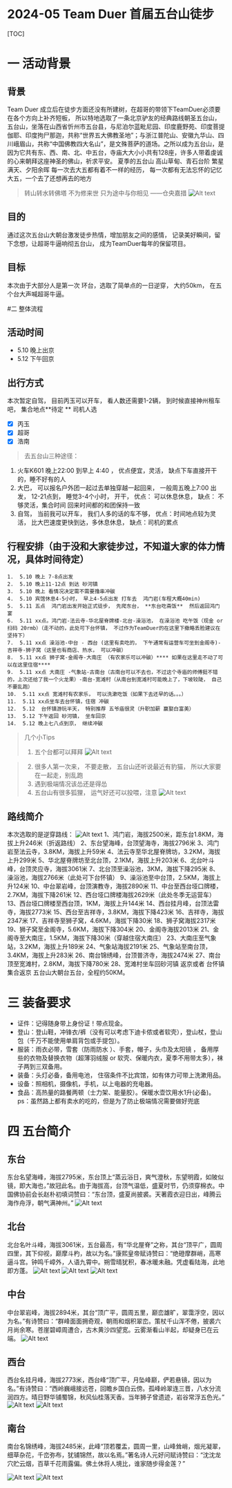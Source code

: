 # 2024-05 Team Duer 首届五台山徒步


[TOC]

# 一 活动背景
## 背景

Team Duer 成立后在徒步方面还没有所建树，在超哥的带领下TeamDuer必须要在各个方向上补齐短板， 所以特地选取了一条北京驴友的经典路线朝圣五台山， 五台山，坐落在山西省忻州市五台县，与尼泊尔蓝毗尼园、印度鹿野苑、印度菩提伽耶、印度拘尸那迦，共称“世界五大佛教圣地”；与浙江普陀山、安徽九华山、四川峨眉山，共称“中国佛教四大名山”，是文殊菩萨的道场。之所以成为五台山，是因为它共有东、西、南、北、中五台，寺庙大大小小共有128座，许多人带着虔诚的心来朝拜这座神圣的佛山，祈求平安。
夏季的五台山
高山草甸、青石台阶
繁星满天、夕阳余晖
每一次去大五都有着不一样的经历，
每一次都有无法忘怀的记忆
大五，一个去了还想再去的地方
> 转山转水转佛塔
> 不为修来世
> 只为途中与你相见
> ——仓央嘉措
![Alt text](./1714119832457.png)

## 目的
通过这次五台山大朝台激发徒步热情，增加朋友之间的感情， 记录美好瞬间，留下念想，让超哥牛逼响彻五台山， 成为TeamDuer每年的保留项目。

## 目标
本次由于大部分人是第一次 环台，选取了简单点的一日逆穿， 大约50km， 在五个台大声喊超哥牛逼。


#二 整体流程
##  活动时间
*  5.10  晚上出京
*  5.12  下午回京

## 出行方式
  本次暂定自驾， 目前丙玉可以开车， 看人数还需要1-2辆， 到时候直接神州租车吧， 集合地点**待定 **
  司机人选
  - [x] 丙玉
  - [x] 超哥
  - [x] 浩南

> 去五台山三种途径：
1.  火车K601 晚上22:00 到早上 4:40 ， 优点便宜，灵活，  缺点下车直接开干的，睡不好有的人
2.  大巴， 可以报名户外团一起过去单独穿越一起回来， 一般周五晚上7:00 出发， 12-21点到， 睡觉3-4个小时， 开干， 优点： 可以休息休息， 缺点： 不够灵活，集合时间 回来时间都的和团保持一致
3.  自驾， 当前我可以开车， 我们人多的话的车不够， 优点：时间地点较为灵活， 比大巴速度更快到达，多休息休息， 缺点：司机的累点


## 行程安排（由于没和大家徒步过，不知道大家的体力情况，具体时间待定）
	1.  5.10 晚上 7-8点出发
	2.  5.10 晚上11-12点 到达 砂河镇
	3.  5.10 晚上 看情况决定需不需要撸串冲碳
	4.  5.10 宾馆休息4-5小时， 早上4-5点出发 打车去  鸿门岩(车程大概40min)
	5.  5.11 五点  鸿门岩出发开始正式徒步， 先爬东台， **东台吃斋饭**  然后返回鸿门宴
	6.  5.11 xx点。鸿门岩-法云寺-华北屋脊牌楼-北台-澡浴池， 在澡浴池 吃午饭（现金 or 扫码 20rmb）（走不动的，此处可下台怀镇， 不过作为TeamDuer的在这里下撤略丢脸建议在坚持下）
	7.  5.11 xx点 澡浴池-中台 - 西台 (这里有卖吃的， 下午通常有运营车可坐到金阁寺)-吉祥寺-狮子窝（这里也有商店、热水， 可以冲碳）
	8.  5.11 xx点 狮子窝-金阁寺-大南庄 （有农家乐可以冲碳）**** 如果在这里走不动了可以在这里住宿****
	9.  5.11 xx点 大南庄 -气象站-古南台（古南台可以不去也，不过这个寺庙的师傅挺不错的，上次还给了我一个火龙果）-南台-宽滩村（从南台到宽滩村可能晚上了，下坡较陡， 自己不要乱跑）
	10.  5.11 xx点 宽滩村有农家乐， 可以洗漱吃饭（如果下去还早的话。。。）
	11.  5.11 xx点坐车去台怀镇，住宿 冲碳
	12.  5.12  台怀镇游玩半天， 特别推荐 五爷庙很灵（升职加薪 赢娶白富美）
	13.  5.12 下午返回 砂河镇， 坐车回京
	14.  5.12 晚上七八点到京， 继续冲碳

> 几个小Tips
> 1. 五个台都可以拜拜
> ![Alt text](./1714114072560.png)

> 2. 很多人第一次来， 不要走散， 五台山还听说最近有豹猫， 所以大家要在一起走，别乱跑
> 3. 遇到极端情况该怂还是得怂
> 4. 五台山有很多狐狸， 运气好还可以投喂，注意
> ![Alt text](./1714118491369.png)


## 路线简介
本次选取的是逆穿路线：
![Alt text](./1714108804513.png)
1、鸿门岩，海拔2500米，距东台1.8KM，海拔上升246米（折返路线）
2、东台望海峰，台顶望海寺，海拔2796米
3、鸿门岩至法云寺，3.8KM，海拔上升59米
4、法云寺至华北屋脊牌坊，3.2KM，海拔上升299米
5、华北屋脊牌坊至北台顶，2.1KM，海拔上升203米
6、北台叶斗峰，台顶灵应寺，海拔3061米
7、北台顶至澡浴池，3KM，海拔下降295米
8、澡浴池，海拔2766米（此处可下台怀镇）
9、澡浴池至中台顶，2.5KM，海拔上升124米
10、中台翠岩峰，台顶演教寺，海拔2890米
11、中台至西台垭口牌楼，2.7KM，海拔下降261米
12、西台垭口牌楼海拔2629米（此处冬季无运营车）
13、西台垭口牌楼至西台顶，1KM，海拔上升144米
14、西台挂月峰，台顶法雷寺，海拔2773米
15、西台至吉祥寺，3.8KM，海拔下降423米
16、吉祥寺，海拔2347米
17、吉祥寺至狮子窝，4.6KM，海拔下降30米
18、狮子窝海拔2317米
19、狮子窝至金阁寺，5.6KM，海拔下降304米
20、金阁寺海拔2013米
21、金阁寺至大南庄，1.5KM，海拔下降30米（穿越住宿大南庄）
23、大南庄至气象站，3.2KM，海拔上升189米
24、气象站海拔2191米
25、气象站至南台顶，3.4KM，海拔上升283米
26、南台锦绣峰，台顶普济寺，海拔2474米
27、南台顶至宽滩村，2.8KM，海拔下降780米
28、宽滩村坐车回砂河镇 返京或者 台怀镇集合返京
五台山大朝台五台，全程约50KM。

# 三 装备要求 

*  证件：记得随身带上身份证！带点现金。
*  登山：登山鞋，冲锋衣/裤（没有可以考虑下迪卡侬或者软壳），登山杖，登山包（千万不能使用单肩背包或手提包）。
* 服装：雨衣必带，雪套（防雨防水 ）、手套，帽子，头巾及太阳镜 ， 备用厚些的衣物及替换衣物（超薄羽绒服 or 软壳、保暖内衣，夏季不用带太多），袜子两到三双备用。
* 装备：头灯必备，备用电池， 住宿条件不比宾馆，如有体力可带上洗漱用品。
* 设备：照相机，摄像机，手机，以上电器的充电器。
* 食品：高热量的路餐两顿（士力架、能量胶）。保暖水壶饮用水1升(必备)。ps：虽然路上都有卖水的吃的，但是为了防止极端情况需要做好兜底

# 四 五台简介
##  东台
东台名望海峰，海拔2795米，东台顶上“蒸云浴日，爽气澄秋，东望明霞，如陂似镜，即大海也，”故冠此名。由于海拔高，台顶气温低，盛夏时节，仍须穿棉衣。中国佛协前会长赵朴初填词赞曰：“东台顶，盛夏尚披裘。天著霞衣迎日出，峰腾云海作舟浮，朝气满神州。”
![Alt text](./1714118157514.png)

## 北台
北台名叶斗峰，海拔3061米，五台最高，有“华北屋脊”之称，其台“顶平广，圆周四里，其下仰视，巅摩斗杓，故以为名。”康熙皇帝赋诗赞曰：“绝磴摩群峭，高寒逼斗宫。钟鸣千嶂外，人语九霄中。朔雪晴犹积，春冰暖未融。凭虚看陆海，此地即方蓬。
![Alt text](./1714118452096.png)
![Alt text](./1714118514843.png)
![Alt text](./1714119601361.png)



## 中台

中台翠岩峰，海拔2894米，其台“顶广平，圆周五里，巅峦雄旷，翠霭浮空，因以为名。”有诗赞曰：“群峰面面拥奇观，朝雨和烟积翠峦。策杖千山浑不倦，披裘六月尚余寒。苍崖碧嶂周遭合，古木黄沙四望宽。云雾渐看山半起，却疑身已在云端。
![Alt text](./1714119621893.png)

## 西台
西台名挂月峰，海拔2773米，西台峰“顶广平，月坠峰巅，俨若悬镜，因以为名。”有诗赞曰：“西岭巍峨接远苍，回瞻乡国白云傍。孤峰岭翠连三晋，八水分流润四方。晴日野华铺蜀锦，秋风仙桂落天香。当年狮子曾遗迹，岩谷常浮五色光。”
![Alt text](./1714118612128.png)
![Alt text](./1714119701559.png)


## 南台
南台名锦绣峰，海拔2485米，此峰“顶若覆盂，圆周一里，山峰耸峭，烟光凝翠，细草杂花，千峦弥布，犹铺锦然，故以名焉。”著名诗人元好问赋诗赞曰：“沈沈龙穴贮云烟，百草千花雨露偏。佛土休将人境比，谁家随步得金莲？” 

![Alt text](./1714118577078.png)
![Alt text](./1714119681339.png)
